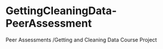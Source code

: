 GettingCleaningData-PeerAssessment
==================================

Peer Assessments /Getting and Cleaning Data Course Project
